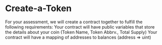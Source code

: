 # Create-a-Token
For your assessment, we will create a contract together to fulfill the following requirements:  Your contract will have public variables that store the details about your coin (Token Name, Token Abbrv., Total Supply) Your contract will have a mapping of addresses to balances (address => uint)
